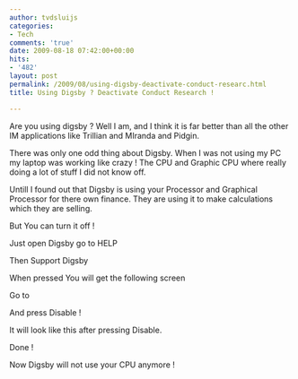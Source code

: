 ```yaml
---
author: tvdsluijs
categories:
- Tech
comments: 'true'
date: 2009-08-18 07:42:00+00:00
hits:
- '482'
layout: post
permalink: /2009/08/using-digsby-deactivate-conduct-researc.html
title: Using Digsby ? Deactivate Conduct Research !

---
```

Are you using digsby ? Well I am, and I think it is far better than all the other IM applications like Trillian and MIranda and Pidgin.

There was only one odd thing about Digsby. When I was not using my PC my laptop was working like crazy ! The CPU and Graphic CPU where really doing a lot of stuff I did not know off.

Untill I found out that Digsby is using your Processor and Graphical Processor for there own finance. They are using it to make calculations which they are selling.

But You can turn it off !

<a name="more"></a>

Just open Digsby go to HELP

Then Support Digsby

When pressed You will get the following screen

Go to

And press Disable !

It will look like this after pressing Disable.

Done !

Now Digsby will not use your CPU anymore !